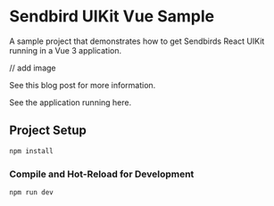 # Sendbird UIKit Vue Sample
A sample project that demonstrates how to get Sendbirds React UIKit running in a Vue 3 application.

// add image

See this blog post for more information. 

See the application running here.

## Project Setup

```sh
npm install
```

### Compile and Hot-Reload for Development

```sh
npm run dev
```